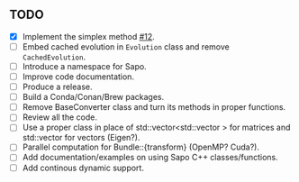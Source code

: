 ## TODO
 - [X] Implement the simplex method [#12](https://github.com/dreossi/sapo/issues/12).
 - [ ] Embed cached evolution in `Evolution` class and remove `CachedEvolution`. 
 - [ ] Introduce a namespace for Sapo.
 - [ ] Improve code documentation.
 - [ ] Produce a release.
 - [ ] Build a Conda/Conan/Brew packages.
 - [ ] Remove BaseConverter class and turn its methods in proper functions.
 - [ ] Review all the code.
 - [ ] Use a proper class in place of std::vector<std::vector<double> > for matrices and std::vector<double> for vectors (Eigen?).
 - [ ] Parallel computation for Bundle::{transform} (OpenMP? Cuda?). 
 - [ ] Add documentation/examples on using Sapo C++ classes/functions.
 - [ ] Add continous dynamic support.
